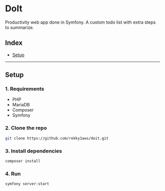 # DoIt

Productivity web app done in Symfony. A custom todo list with extra steps to summarize.

## Index
 + [Setup](#Setup)

---

## Setup
### 1. Requirements
 + PHP
 + MariaDB
 + Composer
 + Symfony

### 2. Clone the repo
```bash
git clone https://github.com/rekky1aws/doit.git
```

### 3. Install dependencies
```bash
composer install
```

### 4. Run
```bash
symfony server:start
```